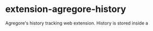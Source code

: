 # extension-agregore-history
Agregore's history tracking web extension. History is stored inside a 
